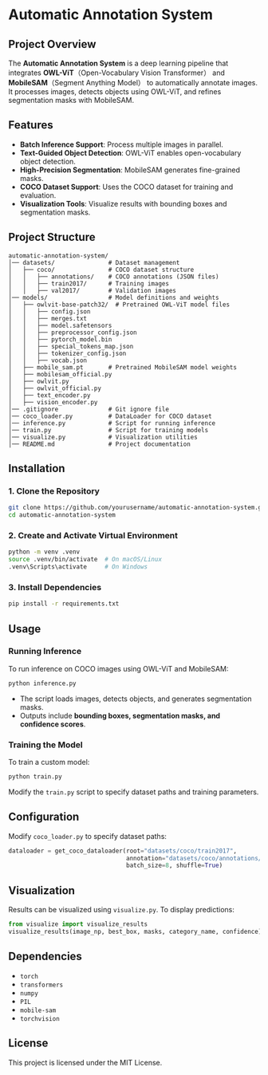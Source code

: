 # Automatic Annotation System

## **Project Overview**
The **Automatic Annotation System** is a deep learning pipeline that integrates **OWL-ViT**（Open-Vocabulary Vision Transformer） and **MobileSAM**（Segment Anything Model） to automatically annotate images. It processes images, detects objects using OWL-ViT, and refines segmentation masks with MobileSAM.

## **Features**
- **Batch Inference Support**: Process multiple images in parallel.
- **Text-Guided Object Detection**: OWL-ViT enables open-vocabulary object detection.
- **High-Precision Segmentation**: MobileSAM generates fine-grained masks.
- **COCO Dataset Support**: Uses the COCO dataset for training and evaluation.
- **Visualization Tools**: Visualize results with bounding boxes and segmentation masks.

## **Project Structure**
```
automatic-annotation-system/
│── datasets/               # Dataset management
│   ├── coco/               # COCO dataset structure
│   │   ├── annotations/    # COCO annotations (JSON files)
│   │   ├── train2017/      # Training images
│   │   ├── val2017/        # Validation images
│── models/                 # Model definitions and weights
│   ├── owlvit-base-patch32/  # Pretrained OWL-ViT model files
│   │   ├── config.json
│   │   ├── merges.txt
│   │   ├── model.safetensors
│   │   ├── preprocessor_config.json
│   │   ├── pytorch_model.bin
│   │   ├── special_tokens_map.json
│   │   ├── tokenizer_config.json
│   │   ├── vocab.json
│   ├── mobile_sam.pt       # Pretrained MobileSAM model weights
│   ├── mobilesam_official.py
│   ├── owlvit.py
│   ├── owlvit_official.py
│   ├── text_encoder.py
│   ├── vision_encoder.py
│── .gitignore              # Git ignore file
│── coco_loader.py          # DataLoader for COCO dataset
│── inference.py            # Script for running inference
│── train.py                # Script for training models
│── visualize.py            # Visualization utilities
│── README.md               # Project documentation
```

## **Installation**
### **1. Clone the Repository**
```bash
git clone https://github.com/yourusername/automatic-annotation-system.git
cd automatic-annotation-system
```

### **2. Create and Activate Virtual Environment**
```bash
python -m venv .venv
source .venv/bin/activate  # On macOS/Linux
.venv\Scripts\activate     # On Windows
```

### **3. Install Dependencies**
```bash
pip install -r requirements.txt
```

## **Usage**
### **Running Inference**
To run inference on COCO images using OWL-ViT and MobileSAM:
```bash
python inference.py
```
- The script loads images, detects objects, and generates segmentation masks.
- Outputs include **bounding boxes, segmentation masks, and confidence scores**.

### **Training the Model**
To train a custom model:
```bash
python train.py
```
Modify the `train.py` script to specify dataset paths and training parameters.

## **Configuration**
Modify `coco_loader.py` to specify dataset paths:
```python
dataloader = get_coco_dataloader(root="datasets/coco/train2017",
                                 annotation="datasets/coco/annotations/instances_train2017.json",
                                 batch_size=8, shuffle=True)
```

## **Visualization**
Results can be visualized using `visualize.py`. To display predictions:
```python
from visualize import visualize_results
visualize_results(image_np, best_box, masks, category_name, confidence)
```

## **Dependencies**
- `torch`
- `transformers`
- `numpy`
- `PIL`
- `mobile-sam`
- `torchvision`

## **License**
This project is licensed under the MIT License.


